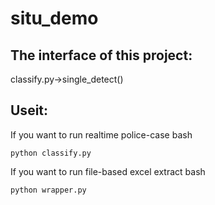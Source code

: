 # situ_demo
## The interface of this project:
classify.py->single_detect()
## Useit:
If you want to run realtime police-case
bash
```
python classify.py 
```
If you want to run file-based excel extract
bash
```
python wrapper.py
```

